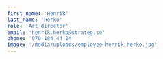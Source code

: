 ```yaml
---
first_name: 'Henrik'
last_name: 'Herko'
role: 'Art director'
email: 'henrik.herko@strateg.se'
phone: '070-184 44 24'
image: '/media/uploads/employee-henrik-herko.jpg'
---
```

